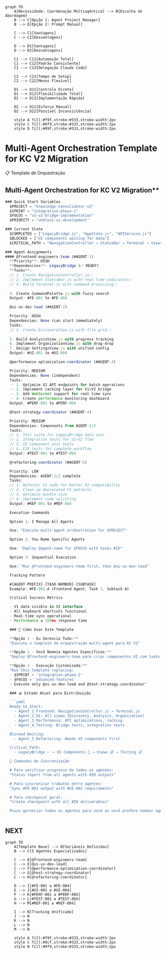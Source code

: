 
```mermaid

graph TD
    A[Necessidade: Coordenação Multiagêntica] --> B{Escolha de Abordagem}
    B --> C[Opção 1: Agent Project Manager]
    B --> D[Opção 2: Prompt Manual]
    
    C --> C1[Vantagens]
    C --> C2[Desvantagens]
    
    D --> D1[Vantagens]
    D --> D2[Desvantagens]
    
    C1 --> C11[Automação Total]
    C1 --> C12[Padrão Consistente]
    C1 --> C13[Delegação Claude Code]
    
    C2 --> C21[Tempo de Setup]
    C2 --> C22[Menos Flexível]
    
    D1 --> D11[Controle Direto]
    D1 --> D12[Flexibilidade Total]
    D1 --> D13[Implementação Rápida]
    
    D2 --> D21[Esforço Manual]
    D2 --> D22[Possível Inconsistência]
    
    style A fill:#f9f,stroke:#333,stroke-width:2px
    style C fill:#9f9,stroke:#333,stroke-width:2px
    style D fill:#99f,stroke:#333,stroke-width:2px
```




# Multi-Agent Orchestration Template for KC V2 Migration

  📋 Template de Orquestração

## Multi-Agent Orchestration for KC V2 Migration**

```javascript
### Quick Start Variables
  $PROJECT = "knowledge-consolidator-v2"
  $SPRINT = "integration-phase-1"
  $FOCUS = "v1-v2-bridge-implementation"
  $PRIORITY = "unblock-ui-development"

### Current State
  $COMPLETED = ["LegacyBridge.js", "AppState.js", "APIService.js"]
  $BLOCKED = ["UI components waiting for data"]
  $CRITICAL_PATH = "NavigationController → StatusBar → Terminal → Views"

### Agent Assignments
#### @frontend-engineers-team (#AGENT-1)
  **Priority**: HIGH
  **Dependencies**: LegacyBridge (✅ READY)
  **Tasks**:
  // 1. Create NavigationController.js✅
  // 2. Implement StatusBar.js with real-time indicators✅
  // 3. Build Terminal.js with command processing✅
  
  4. Create CommandPalette.js with fuzzy search
  Output: #FE-001 to #FE-004

  @ui-ux-dev-lead (#AGENT-2)

  Priority: HIGH
  Dependencies: None (can start immediately)
  Tasks:
  // 1. Create DiscoveryView.js with file grid ✅
  
  5. Build AnalysisView.js with progress tracking
  6. Implement OrganizationView.js with drag-drop
  7. Design SettingsView.js with unified config
  Output: #UI-001 to #UI-004

  @performance-optimization-coordinator (#AGENT-3)

  Priority: MEDIUM
  Dependencies: None (independent)
  Tasks:
  -- 1. Optimize V2 API endpoints for batch operations
  -- 2. Implement caching layer for V1→V2 bridge
  -- 3. Add WebSocket support for real-time sync
  -- 4. Create performance monitoring dashboard
  Output: #PERF-001 to #PERF-004

  @test-strategy-coordinator (#AGENT-4)

  Priority: MEDIUM
  Dependencies: Components from AGENT-1/2
  Tasks:
  // 1. Test suite for LegacyBridge data sync
  // 2. Integration tests for V1→V2 flow
  // 3. UI component unit tests
  // 4. E2E tests for complete workflow
  Output: #TEST-001 to #TEST-004

  @refactoring-coordinator (#AGENT-5)

  Priority: LOW
  Dependencies: AGENT-1/2 complete
  Tasks:
  // 1. Refactor V1 code for better V2 compatibility
  // 2. Clean up deprecated V1 patterns
  // 3. Optimize bundle size
  // 4. Implement code splitting
  Output: #REF-001 to #REF-004

  Execution Commands

  Option 1: I Manage All Agents

  Use: "Execute multi-agent orchestration for $PROJECT"

  Option 2: You Name Specific Agents

  Use: "Deploy @agent-name for $FOCUS with tasks #ID"

  Option 3: Sequential Execution

  Use: "Run @frontend-engineers-team first, then @ui-ux-dev-lead"

  Tracking Pattern

  #[AGENT-PREFIX]-[TASK-NUMBER]-[SUBTASK]
  Example: #FE-001-A (Frontend Agent, Task 1, Subtask A)

  Critical Success Metrics

  - V1 data visible in V2 interface
  - All keyboard shortcuts functional
  - Real-time sync operational
  - Performance ≤ 100ms response time

  ### 🎯 Como Usar Este Template

  **Opção 1 - Eu Gerencio Tudo:**
  "Execute o template de orquestração multi-agent para KC V2"

  **Opção 2 - Você Nomeia Agentes Específicos:**
  "Deploy @frontend-engineers-team para criar componentes UI com tasks #FE-001 a #FE-004"

  **Opção 3 - Execução Customizada:**
  "Run this template replacing:
  - $SPRINT = 'integration-phase-2'
  - $FOCUS = 'advanced-features'
  - Execute only @ui-ux-dev-lead and @test-strategy-coordinator"

  ### 📊 Estado Atual para Distribuição

  ```yaml
  Ready_to_Start:
    - Agent_1_Frontend: NavigationController.js → Terminal.js
    - Agent_2_UI: All views (Discovery, Analysis, Organization)
    - Agent_3_Performance: API optimizations, caching
    - Agent_4_Testing: Bridge tests, integration tests

  Blocked_Waiting:
    - Agent_5_Refactoring: Needs UI components first

  Critical_Path:
    - LegacyBridge ✅ → UI Components 🚧 → Views 📋 → Testing 📋

  🔄 Comandos de Sincronização

  # Para verificar progresso de todos os agentes:
  "Status report from all agents with #ID outputs"

  # Para sincronizar trabalho entre agentes:
  "Sync #FE-001 output with #UI-002 requirements"

  # Para checkpoint geral:
  "Create checkpoint with all #ID deliverables"

  Posso gerenciar todos os agentes para você ou você prefere nomear agentes específicos para cada conjunto de tarefas?
  
  ```
## NEXT

```mermaid
graph TD
    A[Template Base] --> B[Variáveis Definidas]
    B --> C[5 Agentes Especializados]
    
    C --> D[@frontend-engineers-team]
    C --> E[@ui-ux-dev-lead]
    C --> F[@performance-optimization-coordinator]
    C --> G[@test-strategy-coordinator]
    C --> H[@refactoring-coordinator]
    
    D --> I[#FE-001 a #FE-004]
    E --> J[#UI-001 a #UI-004]
    F --> K[#PERF-001 a #PERF-004]
    G --> L[#TEST-001 a #TEST-004]
    H --> M[#REF-001 a #REF-004]
    
    I --> N[Tracking Unificado]
    J --> N
    K --> N
    L --> N
    M --> N
    
    style A fill:#f9f,stroke:#333,stroke-width:2px
    style C fill:#9cf,stroke:#333,stroke-width:2px
    style N fill:#9f9,stroke:#333,stroke-width:2px
```
